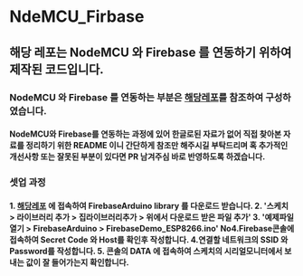 # NdeMCU_Firbase

## 해당 레포는 NodeMCU 와 Firebase 를 연동하기 위하여 제작된 코드입니다.
### NodeMCU 와 Firebase 를 연동하는 부분은 [해당레포](https://github.com/FirebaseExtended/firebase-arduino/tree/master/examples/FirebaseDemo_ESP8266)를 참조하여 구성하였습니다.

#### NodeMCU와 Firebase를 연동하는 과정에 있어 한글로된 자료가 없어 직접 찾아본 자료를 정리하기 위한 README 이니 간단하게 참조만 해주시길 부탁드리며 혹 추가적인 개선사항 또는 잘못된 부분이 있다면 PR 남겨주심 바로 반영하도록 하겠습니다.

### 셋업 과정

#### 1. [해당레포](https://github.com/FirebaseExtended/firebase-arduino/tree/master/examples/FirebaseDemo_ESP8266) 에 접속하여 FirebaseArduino library 를 다운로드 받습니다. 2. '스케치 > 라이브러리 추가 > 집라이브러리추가 > 위에서 다운로드 받은 파일 추가' 3. '예제파일 열기 > FirebaseArduino > FirebaseDemo_ESP8266.ino' No4.Firebase콘솔에 접속하여 Secret Code 와 Host를 확인후 작성합니다. 4.연결할 네트워크의 SSID 와 Password를 작성합니다. 5. 콘솔의 DATA 에 접속하여 스케치의 시리얼모니터에서 보내는 값이 잘 들어가는지 확인합니다.






